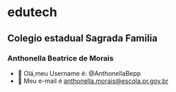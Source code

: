 # edutech
## Colegio estadual Sagrada Familia
### Anthonella Beatrice de Morais 
- 👋 Olá,meu Username é: @AnthonellaBepp
- 👀 Meu e-mail é anthonella.morais@escola.pr.gov.br


<!---
AnthonellaBepp/AnthonellaBepp is a ✨ special ✨ repository because its `README.md` (this file) appears on your GitHub profile.
You can click the Preview link to take a look at your changes.
--->
